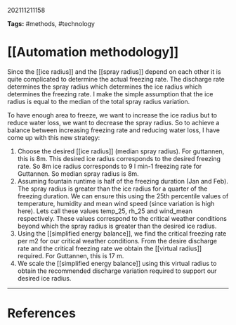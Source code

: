 202111211158

**Tags:** #methods, #technology

# [[Automation methodology]]

Since the [[ice radius]] and the [[spray radius]] depend on each other it is quite complicated to determine the actual freezing rate. The discharge rate determines the spray radius which determines the ice radius which determines the freezing rate. I make the simple assumption that the ice radius is equal to the median of the total spray radius variation.

To have enough area to freeze, we want to increase the ice radius but to reduce water loss, we want to decrease the spray radius. So to achieve a balance between increasing freezing rate and reducing water loss, I have come up with this new strategy:

1. Choose the desired [[ice radius]] (median spray radius). For guttannen, this is 8m. This desired ice radius corresponds to the desired freezing rate. So 8m ice radius corresponds to 9 l min-1 freezing rate for Guttannen. So median spray radius is 8m.
2. Assuming fountain runtime is half of the freezing duration (Jan and Feb). The spray radius is greater than the ice radius for a quarter of the freezing duration. We can ensure this using the 25th percentile values of temperature, humidity and mean wind speed (since variation is high here). Lets call these values temp_25, rh_25 and wind_mean respectively. These values correspond to the critical weather conditions beyond which the spray radius is greater than the desired ice radius.
3. Using the [[simplified energy balance]], we find the critical freezing rate per m2 for our critical weather conditions. From the desire discharge rate and the critical freezing rate we obtain the [[virtual radius]] required. For Guttannen, this is 17 m.
4. We scale the [[simplified energy balance]] using this virtual radius to obtain the recommended discharge variation required to support our desired ice radius. 



---
# References